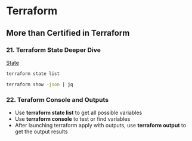 # Terraform

## More than Certified in Terraform

### 21. Terraform State Deeper Dive
[State](https://www.terraform.io/docs/language/state/index.html)

```bash
terraform state list
```

```bash
terraform show -json | jq
```

### 22. Teraform Console and Outputs
* Use **terraform state list** to get all possible variables
* Use **terraform console** to test or find variables
* After launching terraform apply with outputs, use **terraform output** to get the output results


